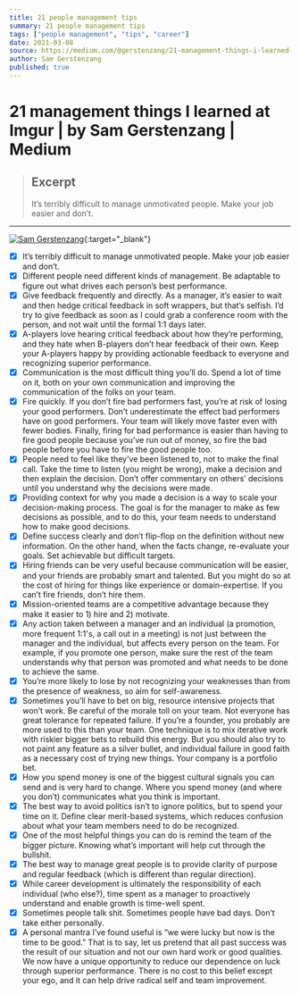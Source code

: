 ```yaml
---
title: 21 people management tips
summary: 21 people management tips
tags: ["people management", "tips", "career"]
date: 2021-03-08
source: https://medium.com/@gerstenzang/21-management-things-i-learned-at-imgur-7abb72bdf8bf
author: Sam Gerstenzang
published: true
---
```


# 21 management things I learned at Imgur | by Sam Gerstenzang | Medium

> ## Excerpt
> It’s terribly difficult to manage unmotivated people. Make your job easier and don’t.

---
[![Sam Gerstenzang](https://miro.medium.com/fit/c/56/56/1*VfWdiDXap-lhg4RsNemO6Q.jpeg)][medium-blog]{:target="_blank"}

- [X]  It’s terribly difficult to manage unmotivated people. Make your job easier and don’t.
- [X]  Different people need different kinds of management. Be adaptable to figure out what drives each person’s best performance.
- [X]  Give feedback frequently and directly. As a manager, it’s easier to wait and then hedge critical feedback in soft wrappers, but that’s selfish. I’d try to give feedback as soon as I could grab a conference room with the person, and not wait until the formal 1:1 days later.
- [X]  A-players love hearing critical feedback about how they’re performing, and they hate when B-players don’t hear feedback of their own. Keep your A-players happy by providing actionable feedback to everyone and recognizing superior performance.
- [X]  Communication is the most difficult thing you’ll do. Spend a lot of time on it, both on your own communication and improving the communication of the folks on your team.
- [X]  Fire quickly. If you don’t fire bad performers fast, you’re at risk of losing your good performers. Don’t underestimate the effect bad performers have on good performers. Your team will likely move faster even with fewer bodies. Finally, firing for bad performance is easier than having to fire good people because you’ve run out of money, so fire the bad people before you have to fire the good people too.
- [X]  People need to feel like they’ve been listened to, not to make the final call. Take the time to listen (you might be wrong), make a decision and then explain the decision. Don’t offer commentary on others’ decisions until you understand why the decisions were made.
- [X]  Providing context for why you made a decision is a way to scale your decision-making process. The goal is for the manager to make as few decisions as possible, and to do this, your team needs to understand how to make good decisions.
- [X]  Define success clearly and don’t flip-flop on the definition without new information. On the other hand, when the facts change, re-evaluate your goals. Set achievable but difficult targets.
- [X]  Hiring friends can be very useful because communication will be easier, and your friends are probably smart and talented. But you might do so at the cost of hiring for things like experience or domain-expertise. If you can’t fire friends, don’t hire them.
- [X]  Mission-oriented teams are a competitive advantage because they make it easier to 1) hire and 2) motivate.
- [X] Any action taken between a manager and an individual (a promotion, more frequent 1:1's, a call out in a meeting) is not just between the manager and the individual, but affects every person on the team. For example, if you promote one person, make sure the rest of the team understands why that person was promoted and what needs to be done to achieve the same.
- [X]  You’re more likely to lose by not recognizing your weaknesses than from the presence of weakness, so aim for self-awareness.
- [X]  Sometimes you’ll have to bet on big, resource intensive projects that won’t work. Be careful of the morale toll on your team. Not everyone has great tolerance for repeated failure. If you’re a founder, you probably are more used to this than your team. One technique is to mix iterative work with riskier bigger bets to rebuild this energy. But you should also try to not paint any feature as a silver bullet, and individual failure in good faith as a necessary cost of trying new things. Your company is a portfolio bet.
- [X]  How you spend money is one of the biggest cultural signals you can send and is very hard to change. Where you spend money (and where you don’t) communicates what you think is important.
- [X] The best way to avoid politics isn’t to ignore politics, but to spend your time on it. Define clear merit-based systems, which reduces confusion about what your team members need to do be recognized.
- [X]  One of the most helpful things you can do is remind the team of the bigger picture. Knowing what’s important will help cut through the bullshit.
- [X]  The best way to manage great people is to provide clarity of purpose and regular feedback (which is different than regular direction).
- [X]  While career development is ultimately the responsibility of each individual (who else?), time spent as a manager to proactively understand and enable growth is time-well spent.
- [X]  Sometimes people talk shit. Sometimes people have bad days. Don’t take either personally.
- [X]  A personal mantra I’ve found useful is “we were lucky but now is the time to be good.” That is to say, let us pretend that all past success was the result of our situation and not our own hard work or good qualities. We now have a unique opportunity to reduce our dependence on luck through superior performance. There is no cost to this belief except your ego, and it can help drive radical self and team improvement.

[medium-blog]: https://medium.com/@gerstenzang?source=post_page-----7abb72bdf8bf--------------------------------
